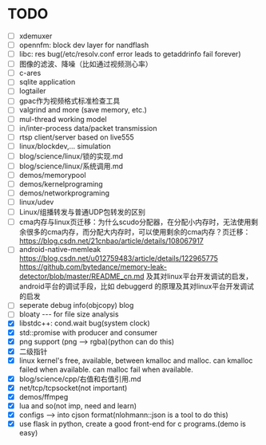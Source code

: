 # TODO

- [ ] xdemuxer
- [ ] opennfm: block dev layer for nandflash
- [ ] libc: res bug(/etc/resolv.conf error leads to getaddrinfo fail forever)
- [ ] 图像的滤波、降噪（比如通过视频测心率）
- [ ] c-ares
- [ ] sqlite application
- [ ] logtailer
- [ ] gpac作为视频格式标准检查工具
- [ ] valgrind and more (save memory, etc.)
- [ ] mul-thread working model
- [ ] in/inter-process data/packet transmission
- [ ] rtsp client/server based on live555
- [ ] linux/blockdev,... simulation
- [ ] blog/science/linux/锁的实现.md
- [ ] blog/science/linux/系统调用.md
- [ ] demos/memorypool
- [ ] demos/kernelprograming
- [ ] demos/networkprograming
- [ ] linux/udev
- [ ] Linux/组播转发与普通UDP包转发的区别
- [ ] cma内存与linux页迁移：为什么scudo分配器，在分配小内存时，无法使用剩余很多的cma内存，而分配大内存时，可以使用剩余的cma内存？页迁移：https://blog.csdn.net/21cnbao/article/details/108067917
- [ ] android-native-memleak https://blog.csdn.net/u012759483/article/details/122965775 https://github.com/bytedance/memory-leak-detector/blob/master/README_cn.md 及其对linux平台开发调试的启发，android平台的调试手段，比如 debuggerd 的原理及其对linux平台开发调试的启发
- [ ] seperate debug info(objcopy) blog
- [ ] bloaty --- for file size analysis
- [x] libstdc++: cond.wait bug(system clock)
- [x] std::promise with producer and consumer
- [x] png support (png --> rgba)(python can do this)
- [x] 二级指针
- [x] linux kernel's free, available, between kmalloc and malloc. can kmalloc failed when available. can malloc fail when available.
- [x] blog/science/cpp/右值和右值引用.md
- [x] net/tcp/tcpsocket(not important)
- [x] demos/ffmpeg
- [x] lua and so(not imp, need and learn)
- [x] configs --> into cjson format(nlohmann::json is a tool to do this)
- [x] use flask in python, create a good front-end for c programs.(demo is easy)